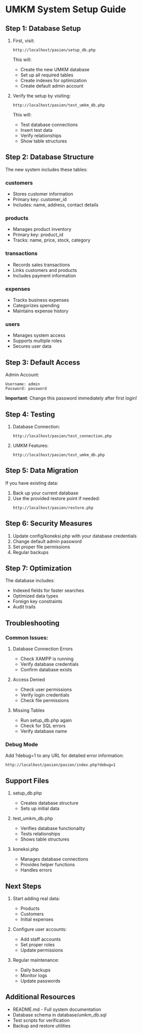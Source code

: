 # UMKM System Setup Guide

## Step 1: Database Setup

1. First, visit:
   ```
   http://localhost/pasien/setup_db.php
   ```
   This will:
   - Create the new UMKM database
   - Set up all required tables
   - Create indexes for optimization
   - Create default admin account

2. Verify the setup by visiting:
   ```
   http://localhost/pasien/test_umkm_db.php
   ```
   This will:
   - Test database connections
   - Insert test data
   - Verify relationships
   - Show table structures

## Step 2: Database Structure

The new system includes these tables:

### customers
- Stores customer information
- Primary key: customer_id
- Includes: name, address, contact details

### products
- Manages product inventory
- Primary key: product_id
- Tracks: name, price, stock, category

### transactions
- Records sales transactions
- Links customers and products
- Includes payment information

### expenses
- Tracks business expenses
- Categorizes spending
- Maintains expense history

### users
- Manages system access
- Supports multiple roles
- Secures user data

## Step 3: Default Access

Admin Account:
```
Username: admin
Password: password
```
**Important**: Change this password immediately after first login!

## Step 4: Testing

1. Database Connection:
   ```
   http://localhost/pasien/test_connection.php
   ```

2. UMKM Features:
   ```
   http://localhost/pasien/test_umkm_db.php
   ```

## Step 5: Data Migration

If you have existing data:
1. Back up your current database
2. Use the provided restore point if needed:
   ```
   http://localhost/pasien/restore.php
   ```

## Step 6: Security Measures

1. Update config/koneksi.php with your database credentials
2. Change default admin password
3. Set proper file permissions
4. Regular backups

## Step 7: Optimization

The database includes:
- Indexed fields for faster searches
- Optimized data types
- Foreign key constraints
- Audit trails

## Troubleshooting

### Common Issues:

1. Database Connection Errors
   - Check XAMPP is running
   - Verify database credentials
   - Confirm database exists

2. Access Denied
   - Check user permissions
   - Verify login credentials
   - Check file permissions

3. Missing Tables
   - Run setup_db.php again
   - Check for SQL errors
   - Verify database name

### Debug Mode

Add ?debug=1 to any URL for detailed error information:
```
http://localhost/pasien/pasien/index.php?debug=1
```

## Support Files

1. setup_db.php
   - Creates database structure
   - Sets up initial data

2. test_umkm_db.php
   - Verifies database functionality
   - Tests relationships
   - Shows table structures

3. koneksi.php
   - Manages database connections
   - Provides helper functions
   - Handles errors

## Next Steps

1. Start adding real data:
   - Products
   - Customers
   - Initial expenses

2. Configure user accounts:
   - Add staff accounts
   - Set proper roles
   - Update permissions

3. Regular maintenance:
   - Daily backups
   - Monitor logs
   - Update passwords

## Additional Resources

- README.md - Full system documentation
- Database schema in database/umkm_db.sql
- Test scripts for verification
- Backup and restore utilities
